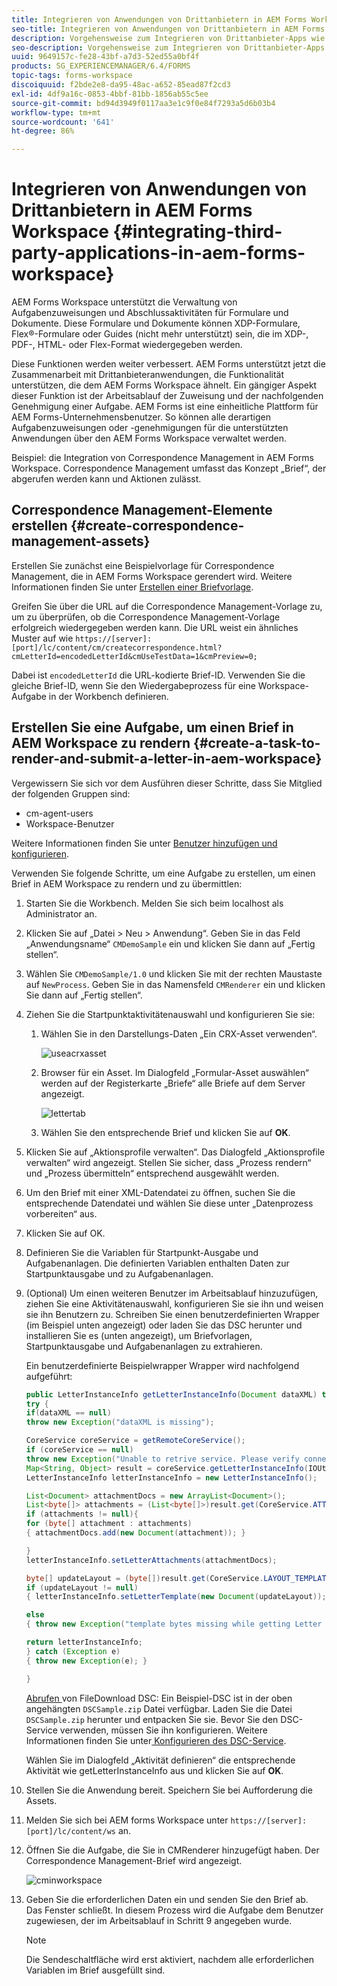 ```yaml
---
title: Integrieren von Anwendungen von Drittanbietern in AEM Forms Workspace
seo-title: Integrieren von Anwendungen von Drittanbietern in AEM Forms Workspace
description: Vorgehensweise zum Integrieren von Drittanbieter-Apps wie Correspondence Management in AEM Forms Workspace.
seo-description: Vorgehensweise zum Integrieren von Drittanbieter-Apps wie Correspondence Management in AEM Forms Workspace.
uuid: 9649157c-fe28-43bf-a7d3-52ed55a0bf4f
products: SG_EXPERIENCEMANAGER/6.4/FORMS
topic-tags: forms-workspace
discoiquuid: f2bde2e8-da95-48ac-a652-85ead87f2cd3
exl-id: 4df9a16c-0853-4bbf-81bb-1856ab55c5ee
source-git-commit: bd94d3949f0117aa3e1c9f0e84f7293a5d6b03b4
workflow-type: tm+mt
source-wordcount: '641'
ht-degree: 86%

---
```


# Integrieren von Anwendungen von Drittanbietern in AEM Forms Workspace  {#integrating-third-party-applications-in-aem-forms-workspace}

AEM Forms Workspace unterstützt die Verwaltung von Aufgabenzuweisungen und Abschlussaktivitäten für Formulare und Dokumente. Diese Formulare und Dokumente können XDP-Formulare, Flex®-Formulare oder Guides (nicht mehr unterstützt) sein, die im XDP-, PDF-, HTML- oder Flex-Format wiedergegeben werden.

Diese Funktionen werden weiter verbessert. AEM Forms unterstützt jetzt die Zusammenarbeit mit Drittanbieteranwendungen, die Funktionalität unterstützen, die dem AEM Forms Workspace ähnelt. Ein gängiger Aspekt dieser Funktion ist der Arbeitsablauf der Zuweisung und der nachfolgenden Genehmigung einer Aufgabe. AEM Forms ist eine einheitliche Plattform für AEM Forms-Unternehmensbenutzer. So können alle derartigen Aufgabenzuweisungen oder -genehmigungen für die unterstützten Anwendungen über den AEM Forms Workspace verwaltet werden.

Beispiel: die Integration von Correspondence Management in AEM Forms Workspace. Correspondence Management umfasst das Konzept „Brief“, der abgerufen werden kann und Aktionen zulässt.

## Correspondence Management-Elemente erstellen {#create-correspondence-management-assets}

Erstellen Sie zunächst eine Beispielvorlage für Correspondence Management, die in AEM Forms Workspace gerendert wird. Weitere Informationen finden Sie unter [Erstellen einer Briefvorlage](/help/forms/using/create-letter.md).

Greifen Sie über die URL auf die Correspondence Management-Vorlage zu, um zu überprüfen, ob die Correspondence Management-Vorlage erfolgreich wiedergegeben werden kann. Die URL weist ein ähnliches Muster auf wie `https://[server]:[port]/lc/content/cm/createcorrespondence.html?cmLetterId=encodedLetterId&cmUseTestData=1&cmPreview=0;`

Dabei ist `encodedLetterId` die URL-kodierte Brief-ID. Verwenden Sie die gleiche Brief-ID, wenn Sie den Wiedergabeprozess für eine Workspace-Aufgabe in der Workbench definieren.

## Erstellen Sie eine Aufgabe, um einen Brief in AEM Workspace zu rendern  {#create-a-task-to-render-and-submit-a-letter-in-aem-workspace}

Vergewissern Sie sich vor dem Ausführen dieser Schritte, dass Sie Mitglied der folgenden Gruppen sind:

* cm-agent-users
* Workspace-Benutzer

Weitere Informationen finden Sie unter [Benutzer hinzufügen und konfigurieren](/help/forms/using/admin-help/adding-configuring-users.md).

Verwenden Sie folgende Schritte, um eine Aufgabe zu erstellen, um einen Brief in AEM Workspace zu rendern und zu übermittlen:

1. Starten Sie die Workbench. Melden Sie sich beim localhost als Administrator an.
1. Klicken Sie auf „Datei > Neu > Anwendung“. Geben Sie in das Feld „Anwendungsname“ `CMDemoSample` ein und klicken Sie dann auf „Fertig stellen“.
1. Wählen Sie `CMDemoSample/1.0` und klicken Sie mit der rechten Maustaste auf `NewProcess`. Geben Sie in das Namensfeld `CMRenderer` ein und klicken Sie dann auf „Fertig stellen“.
1. Ziehen Sie die Startpunktaktivitätenauswahl und konfigurieren Sie sie:

   1. Wählen Sie in den Darstellungs-Daten „Ein CRX-Asset verwenden“.

      ![useacrxasset](assets/useacrxasset.png)

   1. Browser für ein Asset. Im Dialogfeld „Formular-Asset auswählen“ werden auf der Registerkarte „Briefe“ alle Briefe auf dem Server angezeigt.

      ![lettertab](assets/lettertab.png)

   1. Wählen Sie den entsprechende Brief und klicken Sie auf **OK**.

1. Klicken Sie auf „Aktionsprofile verwalten“. Das Dialogfeld „Aktionsprofile verwalten“ wird angezeigt. Stellen Sie sicher, dass „Prozess rendern“ und „Prozess übermitteln“ entsprechend ausgewählt werden.
1. Um den Brief mit einer XML-Datendatei zu öffnen, suchen Sie die entsprechende Datendatei und wählen Sie diese unter „Datenprozess vorbereiten“ aus.
1. Klicken Sie auf OK.
1. Definieren Sie die Variablen für Startpunkt-Ausgabe und Aufgabenanlagen. Die definierten Variablen enthalten Daten zur Startpunktausgabe und zu Aufgabenanlagen.
1. (Optional) Um einen weiteren Benutzer im Arbeitsablauf hinzuzufügen, ziehen Sie eine Aktivitätenauswahl, konfigurieren Sie sie ihn und weisen sie ihn Benutzern zu. Schreiben Sie einen benutzerdefinierten Wrapper (im Beispiel unten angezeigt) oder laden Sie das DSC herunter und installieren Sie es (unten angezeigt), um Briefvorlagen, Startpunktausgabe und Aufgabenanlagen zu extrahieren.

   Ein benutzerdefinierte Beispielwrapper Wrapper wird nachfolgend aufgeführt:

   ```java
   public LetterInstanceInfo getLetterInstanceInfo(Document dataXML) throws Exception {
   try {
   if(dataXML == null)
   throw new Exception("dataXML is missing");
   
   CoreService coreService = getRemoteCoreService();
   if (coreService == null)
   throw new Exception("Unable to retrive service. Please verify connection details.");
   Map<String, Object> result = coreService.getLetterInstanceInfo(IOUtils.toString(dataXML.getInputStream(), "UTF-8"));
   LetterInstanceInfo letterInstanceInfo = new LetterInstanceInfo();
   
   List<Document> attachmentDocs = new ArrayList<Document>();
   List<byte[]> attachments = (List<byte[]>)result.get(CoreService.ATTACHMENT_KEY);
   if (attachments != null){
   for (byte[] attachment : attachments)
   { attachmentDocs.add(new Document(attachment)); }
   
   }
   letterInstanceInfo.setLetterAttachments(attachmentDocs);
   
   byte[] updateLayout = (byte[])result.get(CoreService.LAYOUT_TEMPLATE_KEY);
   if (updateLayout != null)
   { letterInstanceInfo.setLetterTemplate(new Document(updateLayout)); }
   
   else
   { throw new Exception("template bytes missing while getting Letter instance Info."); }
   
   return letterInstanceInfo;
   } catch (Exception e)
   { throw new Exception(e); }
   
   }
   ```

   [Abrufen ](assets/dscsample.zip)
von FileDownload DSC: Ein Beispiel-DSC ist in der oben angehängten  `DSCSample.zip` Datei verfügbar. Laden Sie die Datei `DSCSample.zip` herunter und entpacken Sie sie. Bevor Sie den DSC-Service verwenden, müssen Sie ihn konfigurieren. Weitere Informationen finden Sie unter[ Konfigurieren des DSC-Service](/help/forms/using/add-action-button-in-create-correspondence-ui.md#p-configure-the-dsc-service-p).

   Wählen Sie im Dialogfeld „Aktivität definieren“ die entsprechende Aktivität wie getLetterInstanceInfo aus und klicken Sie auf **OK**.

1. Stellen Sie die Anwendung bereit. Speichern Sie bei Aufforderung die Assets.
1. Melden Sie sich bei AEM forms Workspace unter `https://[server]:[port]/lc/content/ws` an.
1. Öffnen Sie die Aufgabe, die Sie in CMRenderer hinzugefügt haben. Der Correspondence Management-Brief wird angezeigt.

   ![cminworkspace](assets/cminworkspace.png)

1. Geben Sie die erforderlichen Daten ein und senden Sie den Brief ab. Das Fenster schließt. In diesem Prozess wird die Aufgabe dem Benutzer zugewiesen, der im Arbeitsablauf in Schritt 9 angegeben wurde.

   >[!NOTE]
   >
   >Die Sendeschaltfläche wird erst aktiviert, nachdem alle erforderlichen Variablen im Brief ausgefüllt sind.
